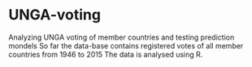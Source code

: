 # UNGA-voting
Analyzing UNGA voting of member countries and testing prediction mondels 
So far the data-base contains registered votes of all member countries from 1946 to 2015 
The data is analysed using R.  
